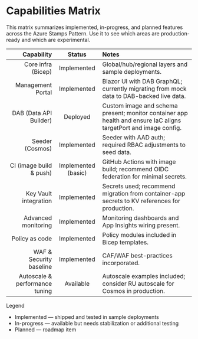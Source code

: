 # Capabilities Matrix

This matrix summarizes implemented, in-progress, and planned features across the Azure Stamps Pattern. Use it to see which areas are production-ready and which are experimental.

| Capability | Status | Notes |
|-----------:|:------:|:-----|
| Core infra (Bicep) | Implemented | Global/hub/regional layers and sample deployments. |
| Management Portal | Implemented | Blazor UI with DAB GraphQL; currently migrating from mock data to DAB-backed live data. |
| DAB (Data API Builder) | Deployed | Custom image and schema present; monitor container app health and ensure IaC aligns targetPort and image config. |
| Seeder (Cosmos) | Implemented | Seeder with AAD auth; required RBAC adjustments to seed data. |
| CI (image build & push) | Implemented (basic) | GitHub Actions with image build; recommend OIDC federation for minimal secrets. |
| Key Vault integration | Implemented | Secrets used; recommend migration from container-app secrets to KV references for production. |
| Advanced monitoring | Implemented | Monitoring dashboards and App Insights wiring present. |
| Policy as code | Implemented | Policy modules included in Bicep templates.
| WAF & Security baseline | Implemented | CAF/WAF best-practices incorporated.
| Autoscale & performance tuning | Available | Autoscale examples included; consider RU autoscale for Cosmos in production.

Legend

- Implemented — shipped and tested in sample deployments
- In-progress — available but needs stabilization or additional testing
- Planned — roadmap item
